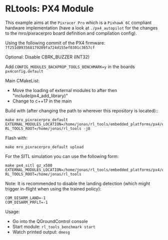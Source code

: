 # RLtools: PX4 Module

This example aims at the `Pixracer Pro` which is a `Pixhawk 6C` compliant hardware implementation (have a look at `./px4_autopilot` for the changes to the mro/pixracerpro board definition and compilation config).

Using the following commit of the PX4 firmware: `7f251d093568179209fa724d155ef0301c3657cf`

Optional: Disable CBRK_BUZZER (INT32)

Add `CONFIG_MODULES_BACKPROP_TOOLS_BENCHMARK=y` in the boards `px4config.default`

Main CMakeList:
- Move the loading of external modules to after then "include(px4_add_library)"
- Change to c++17 in the main

Build with (after changing the path to wherever this repository is located)::
```
make mro_pixracerpro_default EXTERNAL_MODULES_LOCATION=/home/jonas/rl_tools/embedded_platforms/px4/external_modules RL_TOOLS_ROOT=/home/jonas/rl_tools -j8
```
Flash with:
```
make mro_pixracerpro_default upload
```


For the SITL simulation you can use the following form:

```
make px4_sitl gz_x500 EXTERNAL_MODULES_LOCATION=/home/jonas/rl_tools/embedded_platforms/px4/external_modules RL_TOOLS_ROOT=/home/jonas/rl_tools
```

Note: It is recommended to disable the landing detection (which might trigger in-flight when using the trained policy):
```
COM_DISARM_LAND=-1
COM_DISARM_PRFLT=-1
```


Usage:
- Go into the QGroundControl console
- Start module: `rl_tools_benchmark start`
- Watch printed output: `dmesg`
